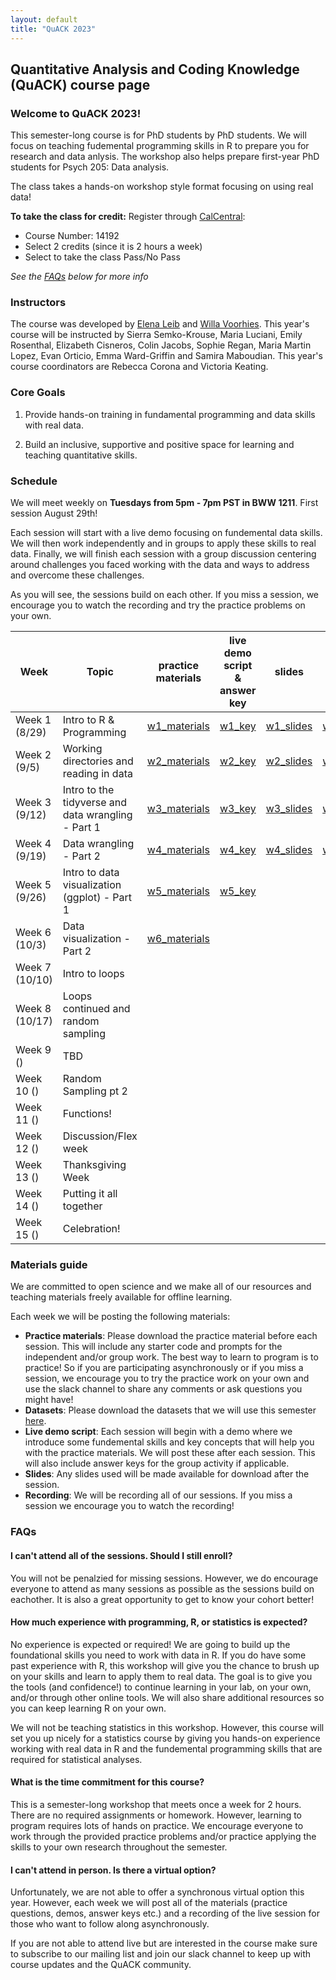 ```yaml
---
layout: default
title: "QuACK 2023"
---
```

## Quantitative Analysis and Coding Knowledge (QuACK) course page

### Welcome to QuACK 2023!
This semester-long course is for PhD students by PhD students. We will focus on teaching fudemental programming skills in R to prepare you for research and data anlysis. The workshop also helps prepare first-year PhD students for Psych 205: Data analysis. 

The class takes a hands-on workshop style format focusing on using real data!

**To take the class for credit:** Register  through [CalCentral](https://calcentral.berkeley.edu/dashboard):
* Course Number: 14192
* Select 2 credits (since it is 2 hours a week)
* Select to take the class Pass/No Pass

*See the [FAQs](#faqs) below for more info*

### Instructors
The course was developed by [Elena Leib](https://ucb-psychology-quack.github.io/site/about/about) and [Willa Voorhies](https://ucb-psychology-quack.github.io/site/about/about).
This year's course will be instructed by Sierra Semko-Krouse, Maria Luciani, Emily Rosenthal, Elizabeth Cisneros, Colin Jacobs, Sophie Regan, Maria Martin Lopez, Evan Orticio, Emma Ward-Griffin and Samira Maboudian. 
This year's course coordinators are Rebecca Corona and Victoria Keating.

### Core Goals
1) Provide hands-on training in fundamental programming and data skills with real data.  

2) Build an inclusive, supportive and positive space for learning and teaching quantitative skills. 

### Schedule

We will meet weekly on **Tuesdays from 5pm - 7pm PST in BWW 1211**.  First session August 29th!

Each session will start with a live demo focusing on fundemental data skills. We will then work independently and in groups to apply these skills to real data. Finally, we will finish each session with a group discussion centering around challenges you faced working with the data and ways to address and overcome these challenges. 

As you will see, the sessions build on each other. If you miss a session, we encourage you to watch the recording and try the practice problems on your own. 

|  Week | Topic | practice materials | live demo script & answer key | slides | recording | 
| ------|-------|------- |  ------|-------|-------|
| Week 1 (8/29) |Intro to R & Programming|[w1_materials](week1/week1.zip)|[w1_key](week1/week1_key.Rweek1_key.R)|[w1_slides](week1/QuACK2023_slides_week1_pdf.pdf)|[w1_recording](https://www.youtube.com/watch?v=w7kltAPiaPs&list=PLAFncb38bTgs1e_wQl-FTkUMk0pxEhNtG&index=2&t=2s)
| Week 2 (9/5) |Working directories and reading in data|[w2_materials](week2/week2.zip)|[w2_key](week2/week2_key.R)| [w2_slides](week2/QuACK2023_slides_week2_data.pdf)|[w2_recording](https://www.youtube.com/watch?v=gWgOfuwTkHM&list=PLAFncb38bTgs1e_wQl-FTkUMk0pxEhNtG&index=1)
| Week 3 (9/12) |Intro to the tidyverse and data wrangling - Part 1|[w3_materials](week3/week3.zip)|[w3_key](week3/week3_key.r)|[w3_slides](week3/QuACK2023_slides_week3.pdf)|[w3_recording](https://drive.google.com/file/d/1uUcJtZyHd3HroIq7NakGepBTJvr8KG6y/view?usp=drive_link)
| Week 4 (9/19)|Data wrangling - Part 2|[w4_materials](week4/week4.zip)|[w4_key](week4/week4_key.R)|[w4_slides](week4/QuACK2023_slides_week4.pdf)|[w4_recording](https://youtu.be/x3HHvLZxc2o?si=bRO-Bp9If3t4QXM9)
| Week 5 (9/26) |Intro to data visualization (ggplot) - Part 1| [w5_materials](week5/week5.zip)|[w5_key](week5/week5_key.R)| 
| Week 6 (10/3) |Data visualization - Part 2| [w6_materials](week6/week6.zip)|
| Week 7 (10/10) |Intro to loops|
| Week 8 (10/17) |Loops continued and random sampling|
| Week 9 () |TBD|
| Week 10 () |Random Sampling pt 2
| Week 11 () |Functions!
| Week 12 () |Discussion/Flex week
| Week 13 () |Thanksgiving Week
| Week 14 () |Putting it all together
| Week 15 () |Celebration! 


### Materials guide
We are committed to open science and we make all of our resources and teaching materials freely available for offline learning.

Each week we will be posting the following materials:
* **Practice materials**: Please download the practice material before each session. This will include any starter code and prompts for the independent and/or group work. The best way to learn to program is to practice! So if you are participating asynchronously or if you miss a session, we encourage you to try the practice work on your own and use the slack channel to share any comments or ask questions you might have! 
* **Datasets**: Please download the datasets that we will use this semester [here](datasets/data.zip).
* **Live demo script**: Each session will begin with a demo where we introduce some fundemental skills and key concepts that will help you with the practice materials. We will post these after each session. This will also include answer keys for the group activity if applicable. 
* **Slides**: Any slides used will be made available for download after the session. 
* **Recording**: We will be recording all of our sessions. If you miss a session we encourage you to watch the recording! 

### FAQs

#### I can't attend all of the sessions. Should I still enroll? 
You will not be penalzied for missing sessions. However, we do encourage everyone to attend as many sessions as possible as the sessions build on eachother. It is also a great opportunity to get to know your cohort better! 

#### How much experience with programming, R, or statistics is expected?
No experience is expected or required! We are going to build up the foundational skills you need to work with data in R. If you do have some past experience with R, this workshop will give you the chance to brush up on your skills and learn to apply them to real data. The goal is to give you the tools (and confidence!) to continue learning in your lab, on your own, and/or through other online tools. We will also share additional resources so you can keep learning R on your own.

We will not be teaching statistics in this workshop. However, this course will set you up nicely for a statistics course by giving you hands-on experience working with real data in R and the fundemental programming skills that are required for statistical analyses. 

#### What is the time commitment for this course? 
This is a semester-long workshop that meets once a week for 2 hours. There are no required assignments or homework. However, learning to program requires lots of hands on practice. We encourage everyone to work through the provided practice problems and/or practice applying the skills to your own research throughout the semester. 

#### I can't attend in person. Is there a virtual option? 
Unfortunately, we are not able to offer a synchronous virtual option this year. However, each week we will post all of the materials (practice questions, demos, answer keys etc.) and a recording of the live session for those who want to follow along asynchronously. 

If you are not able to attend live but are interested in the course make sure to subscribe to our mailing list and join our slack channel to keep up with course updates and the QuACK community.

